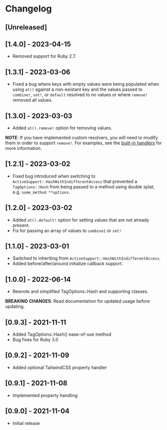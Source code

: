 # Changelog

## [Unreleased]

## [1.4.0] - 2023-04-15

- Removed support for Ruby 2.7.

## [1.3.1] - 2023-03-06

- Fixed a bug where keys with empty values were being populated when using
  `at()` against a non-existant key and the values passed to `combine!`, `set!`,
  or `default` resolved to no values or where `remove!` removed all values.

## [1.3.0] - 2023-03-03

- Added `at().remove!` option for removing values.

**NOTE**: If you have implemented custom resolvers, you will need to modify them
in order to support `remove!`. For examples, see the [built-in
handlers](https://github.com/wamonroe/tag_options/tree/main/lib/tag_options/resolvers)
for more information.

## [1.2.1] - 2023-03-02

- Fixed bug introduced when switching to
  `ActiveSupport::HashWithIndifferentAccess` that prevented a `TagOptions::Hash`
  from being passed to a method using double splat, e.g. `some_method
**options`.

## [1.2.0] - 2023-03-02

- Added `at().default!` option for setting values that are not already present.
- Fix for passing an array of values to `combine1` or `set!`

## [1.1.0] - 2023-03-01

- Switched to inheriting from `ActiveSupport::HashWithIndifferentAccess`.
- Added before/after/around initialize callback support.

## [1.0.0] - 2022-06-14

- Rewrote and simplified TagOptions::Hash and supporting classes.

**BREAKING CHANGES**: Read documentation for updated usage before updating.

## [0.9.3] - 2021-11-11

- Added TagOptions::Hash() ease-of-use method
- Bug fixes for Ruby 3.0

## [0.9.2] - 2021-11-09

- Added optional TailwindCSS property handler

## [0.9.1] - 2021-11-08

- Implemented property handling

## [0.9.0] - 2021-11-04

- Initial release
